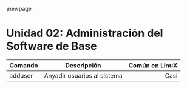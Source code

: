 \newpage

# Unidad 02: Administración del Software de Base #

| Comando | Descripción | Común en LinuX |
| :------ |:-----------:|---------------:|
| adduser | Anyadir usuarios al sistema | Casi |
